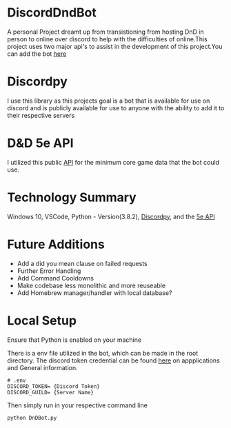# DiscordDndBot
A personal Project dreamt up from transistioning from hosting DnD in person to online
over discord to help with the difficulties of online.This project uses two major api's to assist in the development of this project.You can add the bot [here](https://discord.com/api/oauth2/authorize?client_id=769265469306830898&permissions=0&scope=bot)

# Discordpy
I use this library as this projects goal is a bot that is available for use on discord and is publicly available for use to anyone with the ability to add it to their respective servers

# D&D 5e API
I utilized this public [API](http://www.dnd5eapi.co/) for the minimum core game data that the bot could use.

# Technology Summary
Windows 10, VSCode, Python - Version(3.8.2), [Discordpy](https://discordpy.readthedocs.io/en/latest/api.html), and the [5e API](http://www.dnd5eapi.co/)

# Future Additions
- Add a did you mean clause on failed requests
- Further Error Handling
- Add Command Cooldowns
- Make codebase less monolithic and more reuseable
- Add Homebrew manager/handler with local database?


# Local Setup
Ensure that Python is enabled on your machine

There is a env file utilized in the bot, which can be made in the root directory.
The discord token credential can be found [here](https://discord.com/developers/docs/intro) on appplications and General information.

```
# .env
DISCORD_TOKEN= {Discord Token}
DISCORD_GUILD= {Server Name}
```
Then simply run in your respective command line
```
python DnDBot.py
```